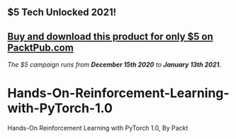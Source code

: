## $5 Tech Unlocked 2021!
[Buy and download this product for only $5 on PacktPub.com](https://www.packtpub.com/)
-----
*The $5 campaign         runs from __December 15th 2020__ to __January 13th 2021.__*

# Hands-On-Reinforcement-Learning-with-PyTorch-1.0
Hands-On Reinforcement Learning with PyTorch 1.0, By Packt
